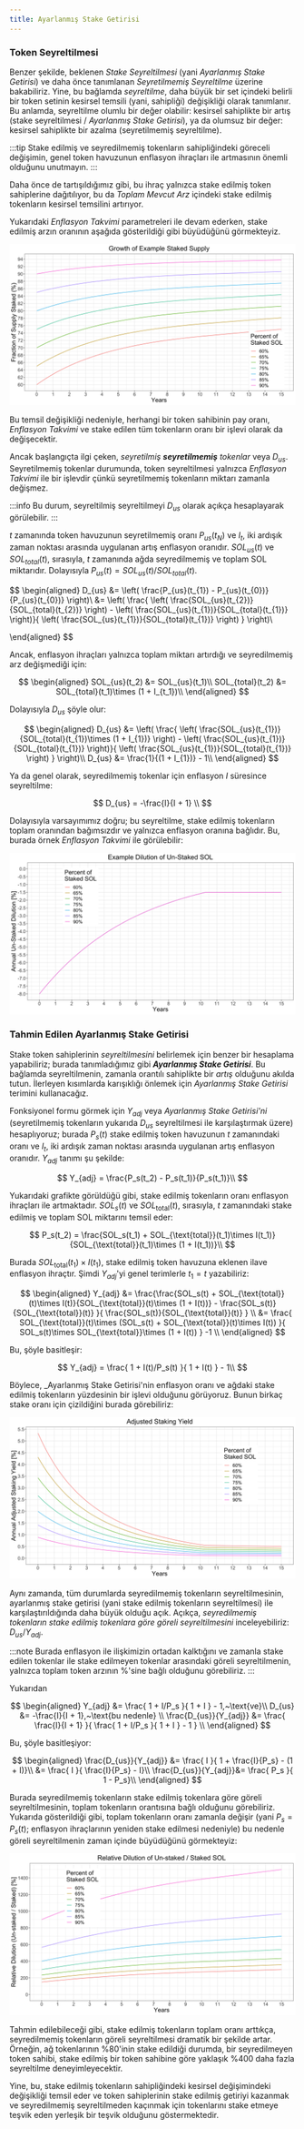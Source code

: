 ```yaml
---
title: Ayarlanmış Stake Getirisi
---
```


### Token Seyreltilmesi

Benzer şekilde, beklenen _Stake Seyreltilmesi_ (yani _Ayarlanmış Stake Getirisi_) ve daha önce tanımlanan _Seyretilmemiş Seyreltilme_ üzerine bakabiliriz. Yine, bu bağlamda _seyreltilme_, daha büyük bir set içindeki belirli bir token setinin kesirsel temsili (yani, sahipliği) değişikliği olarak tanımlanır. Bu anlamda, seyreltilme olumlu bir değer olabilir: kesirsel sahiplikte bir artış (stake seyreltilmesi / _Ayarlanmış Stake Getirisi_), ya da olumsuz bir değer: kesirsel sahiplikte bir azalma (seyretilmemiş seyreltilme).

:::tip
Stake edilmiş ve seyredilmemiş tokenların sahipliğindeki göreceli değişimin, genel token havuzunun enflasyon ihraçları ile artmasının önemli olduğunu unutmayın.
:::

Daha önce de tartışıldığımız gibi, bu ihraç yalnızca stake edilmiş token sahiplerine dağıtılıyor, bu da _Toplam Mevcut Arz_ içindeki stake edilmiş tokenların kesirsel temsilini artırıyor. 

Yukarıdaki _Enflasyon Takvimi_ parametreleri ile devam ederken, stake edilmiş arzın oranının aşağıda gösterildiği gibi büyüdüğünü görmekteyiz.

![Stake arzının örnek büyüme grafiği](../../../images/solana/public/assets/docs/economics/example_staked_supply_w_range_initial_stake.png)

Bu temsil değişikliği nedeniyle, herhangi bir token sahibinin pay oranı, _Enflasyon Takvimi_ ve stake edilen tüm tokenların oranı bir işlevi olarak da değişecektir.

Ancak başlangıçta ilgi çeken, _seyretilmiş **seyretilmemiş** tokenlar_ veya $D_{us}$. Seyretilmemiş tokenlar durumunda, token seyreltilmesi yalnızca _Enflasyon Takvimi_ ile bir işlevdir çünkü seyretilmemiş tokenların miktarı zamanla değişmez.

:::info
Bu durum, seyreltilmiş seyreltilmeyi $D_{us}$ olarak açıkça hesaplayarak görülebilir.
:::

$t$ zamanında token havuzunun seyretilmemiş oranı $P_{us}(t_{N})$ ve $I_{t}$, iki ardışık zaman noktası arasında uygulanan artış enflasyon oranıdır. $SOL_{us}(t)$ ve $SOL_{total}(t)$, sırasıyla, $t$ zamanında ağda seyredilmemiş ve toplam SOL miktarıdır. Dolayısıyla $P_{us}(t) = SOL_{us}(t)/SOL_{total}(t)$.

$$
\begin{aligned}
	D_{us} &= \left( \frac{P_{us}(t_{1}) - P_{us}(t_{0})}{P_{us}(t_{0})} \right)\\
		&= \left( \frac{ \left( \frac{SOL_{us}(t_{2})}{SOL_{total}(t_{2})} \right) - \left( \frac{SOL_{us}(t_{1})}{SOL_{total}(t_{1})} \right)}{ \left( \frac{SOL_{us}(t_{1})}{SOL_{total}(t_{1})} \right) } \right)\\

\end{aligned}
$$

Ancak, enflasyon ihraçları yalnızca toplam miktarı artırdığı ve seyredilmemiş arz değişmediği için:

$$
\begin{aligned}
	SOL_{us}(t_2) &= SOL_{us}(t_1)\\
	SOL_{total}(t_2) &= SOL_{total}(t_1)\times (1 + I_{t_1})\\
\end{aligned}
$$

Dolayısıyla $D_{us}$ şöyle olur:

$$
\begin{aligned}
	D_{us} &= \left( \frac{ \left( \frac{SOL_{us}(t_{1})}{SOL_{total}(t_{1})\times (1 + I_{1})} \right) - \left( \frac{SOL_{us}(t_{1})}{SOL_{total}(t_{1})} \right)}{ \left( \frac{SOL_{us}(t_{1})}{SOL_{total}(t_{1})} \right) } \right)\\
	D_{us} &= \frac{1}{(1 + I_{1})} - 1\\
\end{aligned}
$$

Ya da genel olarak, seyredilmemiş tokenlar için enflasyon $I$ süresince seyreltilme:

$$
D_{us} = -\frac{I}{I + 1} \\
$$

Dolayısıyla varsayımımız doğru; bu seyreltilme, stake edilmiş tokenların toplam oranından bağımsızdır ve yalnızca enflasyon oranına bağlıdır. Bu, burada örnek _Enflasyon Takvimi_ ile görülebilir:

![Seyretilmemiş SOL'un örnek seyreltilme grafiği](../../../images/solana/public/assets/docs/economics/example_unstaked_dilution.png)

### Tahmin Edilen Ayarlanmış Stake Getirisi

Stake token sahiplerinin _seyreltilmesini_ belirlemek için benzer bir hesaplama yapabiliriz; burada tanımladığımız gibi **_Ayarlanmış Stake Getirisi_**. Bu bağlamda seyreltilmenin, zamanla orantılı sahiplikte bir _artış_ olduğunu akılda tutun. İlerleyen kısımlarda karışıklığı önlemek için _Ayarlanmış Stake Getirisi_ terimini kullanacağız.

Fonksiyonel formu görmek için $Y_{adj}$ veya _Ayarlanmış Stake Getirisi'ni_ (seyretilmemiş tokenların yukarıda $D_{us}$ seyreltilmesi ile karşılaştırmak üzere) hesaplıyoruz; burada $P_{s}(t)$ stake edilmiş token havuzunun $t$ zamanındaki oranı ve $I_{t}$, iki ardışık zaman noktası arasında uygulanan artış enflasyon oranıdır. $Y_{adj}$ tanımı şu şekilde:

$$
	Y_{adj} = \frac{P_s(t_2) - P_s(t_1)}{P_s(t_1)}\\
$$

Yukarıdaki grafikte görüldüğü gibi, stake edilmiş tokenların oranı enflasyon ihraçları ile artmaktadır. $SOL_s(t)$ ve $SOL_{\text{total}}(t)$, sırasıyla, $t$ zamanındaki stake edilmiş ve toplam SOL miktarını temsil eder:

$$
	P_s(t_2) = \frac{SOL_s(t_1) + SOL_{\text{total}}(t_1)\times I(t_1)}{SOL_{\text{total}}(t_1)\times (1 + I(t_1))}\\
$$

Burada $SOL_{\text{total}}(t_1)\times I(t_1)$, stake edilmiş token havuzuna eklenen ilave enflasyon ihraçtır. Şimdi $Y_{adj}$'yi genel terimlerle $t_1 = t$ yazabiliriz:

$$
\begin{aligned}
Y_{adj} &= \frac{\frac{SOL_s(t) + SOL_{\text{total}}(t)\times I(t)}{SOL_{\text{total}}(t)\times (1 + I(t))} - \frac{SOL_s(t)}{SOL_{\text{total}}(t)} }{ \frac{SOL_s(t)}{SOL_{\text{total}}(t)} }  \\
	&= \frac{ SOL_{\text{total}}(t)\times (SOL_s(t) + SOL_{\text{total}}(t)\times I(t)) }{ SOL_s(t)\times SOL_{\text{total}}\times (1 + I(t)) } -1 \\
\end{aligned}
$$

Bu, şöyle basitleşir:

$$
Y_{adj} =  \frac{ 1 + I(t)/P_s(t) }{ 1 + I(t) } - 1\\
$$

Böylece, _Ayarlanmış Stake Getirisi'nin enflasyon oranı ve ağdaki stake edilmiş tokenların yüzdesinin bir işlevi olduğunu görüyoruz. Bunun birkaç stake oranı için çizildiğini burada görebiliriz:

![Örnek ayarlanmış stake getirileri grafiği](../../../images/solana/public/assets/docs/economics/example_adjusted_staking_yields.png)

Aynı zamanda, tüm durumlarda seyredilmemiş tokenların seyreltilmesinin, ayarlanmış stake getirisi (yani stake edilmiş tokenların seyreltilmesi) ile karşılaştırıldığında daha büyük olduğu açık. Açıkça, _seyredilmemiş tokenların stake edilmiş tokenlara göre göreli seyreltilmesini_ inceleyebiliriz: $D_{us}/Y_{adj}$. 

:::note
Burada enflasyon ile ilişkimizin ortadan kalktığını ve zamanla stake edilen tokenlar ile stake edilmeyen tokenlar arasındaki göreli seyreltilmenin, yalnızca toplam token arzının %'sine bağlı olduğunu görebiliriz.
:::

Yukarıdan

$$
\begin{aligned}
Y_{adj} &=  \frac{ 1 + I/P_s }{ 1 + I } - 1,~\text{ve}\\
D_{us} &= -\frac{I}{I + 1},~\text{bu nedenle} \\
\frac{D_{us}}{Y_{adj}} &= \frac{ \frac{I}{I + 1} }{ \frac{ 1 + I/P_s }{ 1 + I } - 1 } \\
\end{aligned}
$$

Bu, şöyle basitleşiyor:

$$
	\begin{aligned}
	\frac{D_{us}}{Y_{adj}} &= \frac{ I }{ 1 + \frac{I}{P_s} - (1 + I)}\\
	&= \frac{ I }{ \frac{I}{P_s} - I}\\
	\frac{D_{us}}{Y_{adj}}&= \frac{ P_s }{ 1 - P_s}\\
	\end{aligned}
$$

Burada seyredilmemiş tokenların stake edilmiş tokenlara göre göreli seyreltilmesinin, toplam tokenların orantısına bağlı olduğunu görebiliriz. Yukarıda gösterildiği gibi, toplam tokenların oranı zamanla değişir (yani $P_s = P_s(t)$; enflasyon ihraçlarının yeniden stake edilmesi nedeniyle) bu nedenle göreli seyreltilmenin zaman içinde büyüdüğünü görmekteyiz:

![Örnek göreli seyredilmemiş ve stake edilmiş SOL seyreltilmesi grafiği](../../../images/solana/public/assets/docs/economics/example_relative_dilution.png)

Tahmin edilebileceği gibi, stake edilmiş tokenların toplam oranı arttıkça, seyredilmemiş tokenların göreli seyreltilmesi dramatik bir şekilde artar. Örneğin, ağ tokenlarının %80'inin stake edildiği durumda, bir seyredilmeyen token sahibi, stake edilmiş bir token sahibine göre yaklaşık %400 daha fazla seyreltilme deneyimleyecektir.

Yine, bu, stake edilmiş tokenların sahipliğindeki kesirsel değişimindeki değişikliği temsil eder ve token sahiplerinin stake edilmiş getiriyi kazanmak ve seyredilmemiş seyreltilmeden kaçınmak için tokenlarını stake etmeye teşvik eden yerleşik bir teşvik olduğunu göstermektedir.